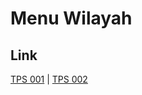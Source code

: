 # Menu Wilayah

## Link

[TPS 001](https://github.com/gigit-pemilu/pemilu-2024-62-kalimantan-tengah/tree/main/pileg-dpr/hitung-suara/sub/62-kalimantan-tengah/sub/12-murung-raya/sub/09-seribu-riam/sub/2006-tumbang-jojang/sub/001-tps)
 | 
[TPS 002](https://github.com/gigit-pemilu/pemilu-2024-62-kalimantan-tengah/tree/main/pileg-dpr/hitung-suara/sub/62-kalimantan-tengah/sub/12-murung-raya/sub/09-seribu-riam/sub/2006-tumbang-jojang/sub/002-tps)

